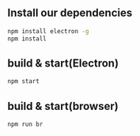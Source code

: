 ## Install our dependencies

```sh
npm install electron -g
npm install
```

## build & start(Electron)
```sh
npm start
```

## build & start(browser)
```sh
npm run br
```
